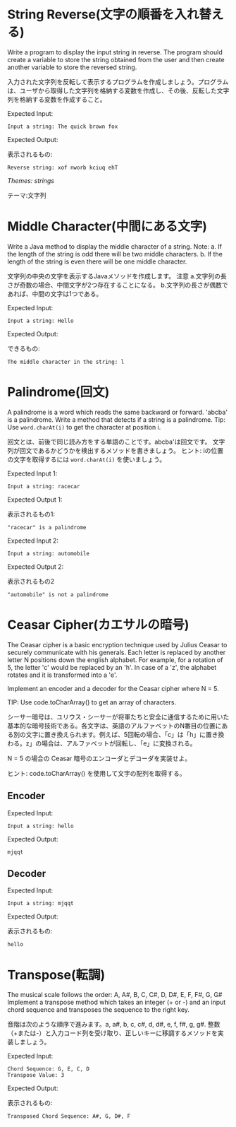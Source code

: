 # String Reverse(文字の順番を入れ替える)

Write a program to display the input string in reverse. The program should create a variable to store the string obtained from the user and then create another variable to store the reversed string.

入力された文字列を反転して表示するプログラムを作成しましょう。プログラムは、ユーザから取得した文字列を格納する変数を作成し、その後、反転した文字列を格納する変数を作成すること。

Expected Input:

```
Input a string: The quick brown fox
```

Expected Output:

表示されるもの:

```
Reverse string: xof nworb kciuq ehT
```

_Themes: strings_

テーマ:文字列

# Middle Character(中間にある文字)

Write a Java method to display the middle character of a string.
Note: 
a. If the length of the string is odd there will be two middle characters.
b. If the length of the string is even there will be one middle character.

文字列の中央の文字を表示するJavaメソッドを作成します。
注意
a.文字列の長さが奇数の場合、中間文字が2つ存在することになる。
b.文字列の長さが偶数であれば、中間の文字は1つである。

Expected Input:

```
Input a string: Hello
```

Expected Output:

できるもの:

```
The middle character in the string: l
```

# Palindrome(回文)

A palindrome is a word which reads the same backward or forward. 'abcba' is a palindrome.
Write a method that detects if a string is a palindrome.
Tip: Use `word.charAt(i)` to get the character at position i.

回文とは、前後で同じ読み方をする単語のことです。abcba'は回文です。
文字列が回文であるかどうかを検出するメソッドを書きましょう。
ヒント: iの位置の文字を取得するには `word.charAt(i)` を使いましょう。

Expected Input 1:

```
Input a string: racecar
```

Expected Output 1:

表示されるもの1:

```
"racecar" is a palindrome
```

Expected Input 2:

```
Input a string: automobile
```

Expected Output 2:

表示されるもの2

```
"automobile" is not a palindrome
```

# Ceasar Cipher(カエサルの暗号)

The Ceasar cipher is a basic encryption technique used by Julius Ceasar to securely communicate with his generals. Each letter is replaced by another letter N positions down the english alphabet. For example, for a rotation of 5, the letter 'c' would be replaced by an 'h'. In case of a 'z', the alphabet rotates and it is transformed into a 'e'.

Implement an encoder and a decoder for the Ceasar cipher where N = 5.

TIP: Use code.toCharArray() to get an array of characters.

シーサー暗号は、ユリウス・シーサーが将軍たちと安全に通信するために用いた基本的な暗号技術である。各文字は、英語のアルファベットのN番目の位置にある別の文字に置き換えられます。例えば、5回転の場合、「c」は「h」に置き換わる。z」の場合は、アルファベットが回転し、「e」に変換される。

N = 5 の場合の Ceasar 暗号のエンコーダとデコーダを実装せよ。

ヒント: code.toCharArray() を使用して文字の配列を取得する。

## Encoder

Expected Input:

```
Input a string: hello
```

Expected Output:

```
mjqqt
```

## Decoder

Expected Input:

```
Input a string: mjqqt
```

Expected Output:

表示されるもの:

```
hello
```

# Transpose(転調)

The musical scale follows the order: A, A#, B, C, C#, D, D#, E, F, F#, G, G#
Implement a transpose method which takes an integer (+ or -) and an input chord sequence and transposes the sequence to the right key.

音階は次のような順序で進みます。a, a#, b, c, c#, d, d#, e, f, f#, g, g#.
整数（+または-）と入力コード列を受け取り、正しいキーに移調するメソッドを実装しましょう。

Expected Input:

```
Chord Sequence: G, E, C, D
Transpose Value: 3
```

Expected Output:

表示されるもの:

```
Transposed Chord Sequence: A#, G, D#, F
```
